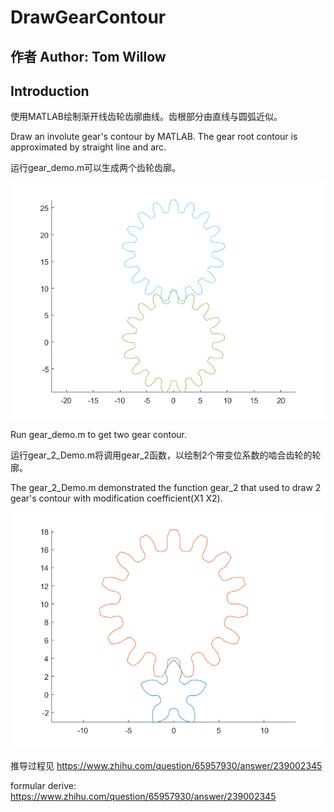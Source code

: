 # DrawGearContour
## 作者 Author: Tom Willow

## Introduction

使用MATLAB绘制渐开线齿轮齿廓曲线。齿根部分由直线与圆弧近似。

Draw an involute gear's contour by MATLAB. The gear root contour is approximated by straight line and arc.

运行gear_demo.m可以生成两个齿轮齿廓。

![gear_demo.m](snap/gear_demo.png)



Run gear_demo.m to get two gear contour.

运行gear_2_Demo.m将调用gear_2函数，以绘制2个带变位系数的啮合齿轮的轮廓。

The gear_2_Demo.m demonstrated the function gear_2 that used to draw 2 gear's contour with modification coefficient(X1 X2).

![gear_2_demo.m](snap/gear_2_demo.png)



推导过程见 https://www.zhihu.com/question/65957930/answer/239002345

formular derive: https://www.zhihu.com/question/65957930/answer/239002345